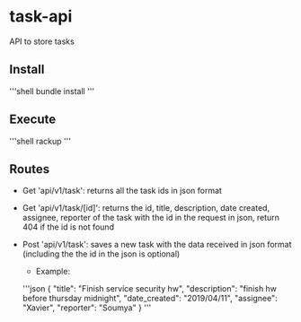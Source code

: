 # task-api

API to store tasks 

## Install

'''shell
bundle install
'''

## Execute

'''shell
rackup
'''

## Routes

- Get 'api/v1/task': returns all the task ids in json format
- Get 'api/v1/task/[id]': returns the id, title, description, date created, assignee, reporter of the task with the id in the request in json, return 404 if the id is not found
- Post 'api/v1/task': saves a new task with the data received in json format (including the the id in the json is optional)
	- Example:
	
	'''json
	{
	    "title": "Finish service security hw",
	    "description": "finish hw before thursday midnight",
	    "date_created": "2019/04/11",
	    "assignee": "Xavier",
	    "reporter": "Soumya"
	}
	'''
